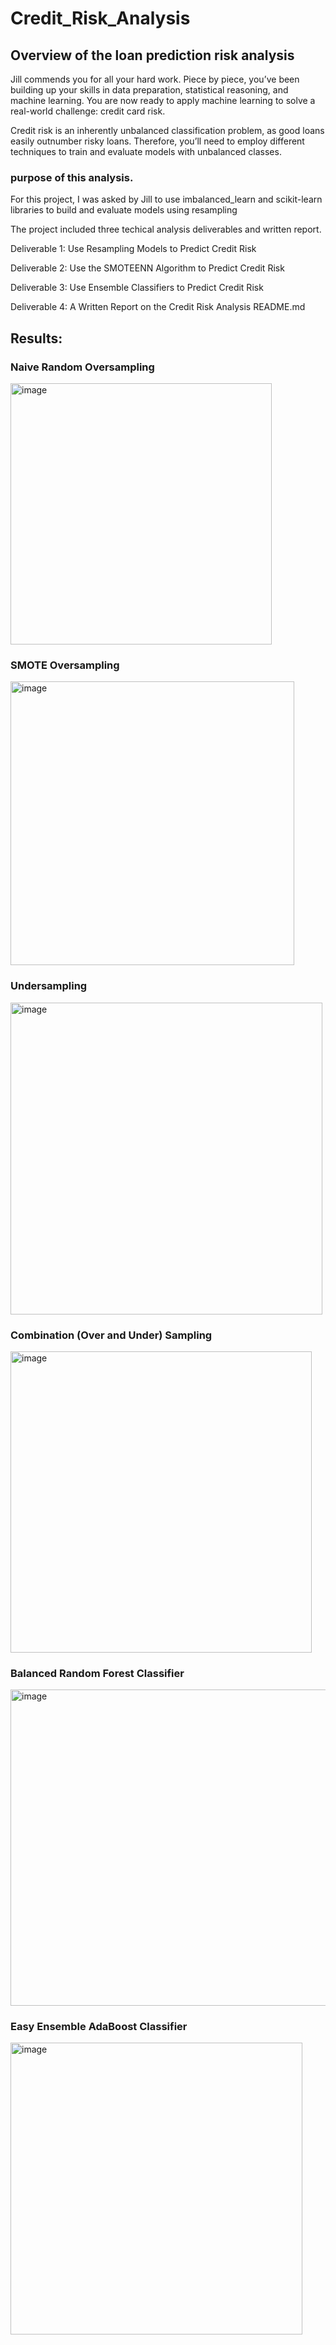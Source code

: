 # Credit_Risk_Analysis

## Overview of the loan prediction risk analysis
Jill commends you for all your hard work. Piece by piece, you’ve been building up your skills in data preparation, statistical reasoning, and machine learning. You are now ready to apply machine learning to solve a real-world challenge: credit card risk.

Credit risk is an inherently unbalanced classification problem, as good loans easily outnumber risky loans. Therefore, you’ll need to employ different techniques to train and evaluate models with unbalanced classes.

### purpose of this analysis.
For this project, I was asked by Jill to use imbalanced_learn and scikit-learn libraries to build and evaluate models using resampling

The project included three techical analysis deliverables and written report.

Deliverable 1: Use Resampling Models to Predict Credit Risk

Deliverable 2: Use the SMOTEENN Algorithm to Predict Credit Risk

Deliverable 3: Use Ensemble Classifiers to Predict Credit Risk

Deliverable 4: A Written Report on the Credit Risk Analysis README.md



## Results:

### Naive Random Oversampling

<img width="418" alt="image" src="https://github.com/Merabu/Credit_Risk_Analysis/assets/115379848/a52a281c-40ad-48be-a4f9-ea0d2d02e209">


### SMOTE Oversampling

<img width="454" alt="image" src="https://github.com/Merabu/Credit_Risk_Analysis/assets/115379848/ea54d6a0-2f66-480d-8c89-6f876a536399">

### Undersampling

<img width="499" alt="image" src="https://github.com/Merabu/Credit_Risk_Analysis/assets/115379848/86276a43-80d4-4b82-870c-3fbac0504199">

### Combination (Over and Under) Sampling

<img width="482" alt="image" src="https://github.com/Merabu/Credit_Risk_Analysis/assets/115379848/5f7043a9-9f02-4fb0-a8ef-22730dd297f4">

### Balanced Random Forest Classifier

<img width="506" alt="image" src="https://github.com/Merabu/Credit_Risk_Analysis/assets/115379848/ad530661-1b1b-486b-9324-2aaae8015b53">

### Easy Ensemble AdaBoost Classifier

<img width="467" alt="image" src="https://github.com/Merabu/Credit_Risk_Analysis/assets/115379848/c90ea960-7160-4afa-81a7-ba9775c730a7">

